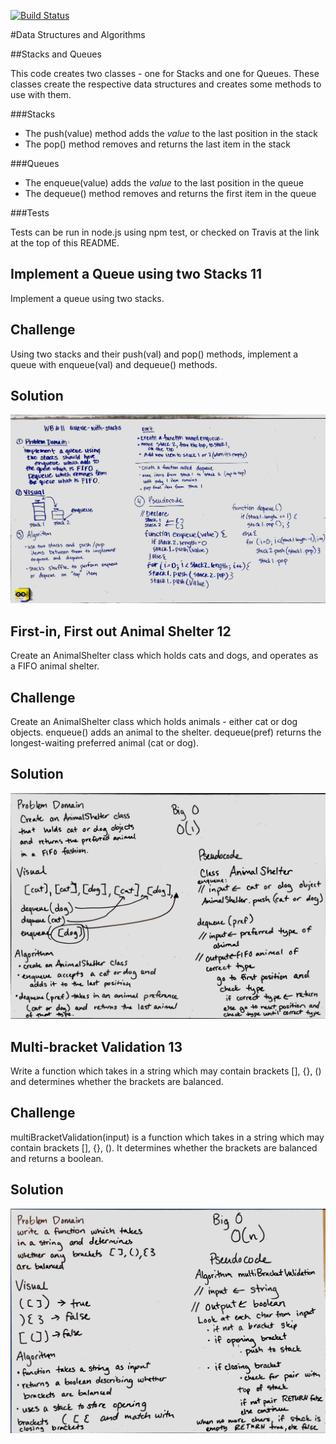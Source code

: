 [![Build Status](https://travis-ci.com/stariel/data-structures-and-algorithms.svg?branch=master)](https://travis-ci.com/stariel/data-structures-and-algorithms)

#Data Structures and Algorithms

##Stacks and Queues

This code creates two classes - one for Stacks and one for Queues. These classes create the respective data structures and creates some methods to use with them.

###Stacks

- The push(value) method adds the *value* to the last position in the stack
- The pop() method removes and returns the last item in the stack

###Queues

- The enqueue(value) adds the *value* to the last position in the queue
- The dequeue() method removes and returns the first item in the queue

###Tests

Tests can be run in node.js using npm test, or checked on Travis at the link at the top of this README.

## Implement a Queue using two Stacks 11
Implement a queue using two stacks.

## Challenge
Using two stacks and their push(val) and pop() methods, implement a queue with enqueue(val) and dequeue() methods.

## Solution
![Whiteboarding Image 11](../assets/queue_with_stacks.jpg)

## First-in, First out Animal Shelter 12
Create an AnimalShelter class which holds cats and dogs, and operates as a FIFO animal shelter.

## Challenge
Create an AnimalShelter class which holds animals - either cat or dog objects. enqueue() adds an animal to the shelter. dequeue(pref) returns the longest-waiting preferred animal (cat or dog).

## Solution
![Whiteboarding Image 12](../assets/fifo_animal_shelter.jpg)

## Multi-bracket Validation 13
Write a function which takes in a string which may contain brackets [], {}, () and determines whether the brackets are balanced.

## Challenge
multiBracketValidation(input) is a function which takes in a string which may contain brackets [], {}, (). It determines whether the brackets are balanced and returns a boolean.

## Solution
![Whiteboarding Image 13](../assets/multi-bracket-validation.jpg)